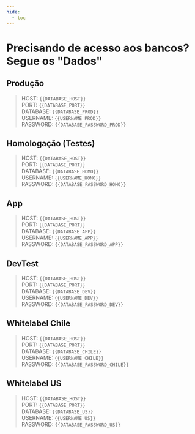 ```yaml
---
hide:
  - toc
---
```


# Precisando de acesso aos bancos? Segue os "Dados"


## Produção
> HOST: `{{DATABASE_HOST}}`<br>
> PORT: `{{DATABASE_PORT}}`<br>
> DATABASE: `{{DATABASE_PROD}}`<br>
> USERNAME: `{{USERNAME_PROD}}`<br>
> PASSWORD: `{{DATABASE_PASSWORD_PROD}}`<br>

## Homologação (Testes)
> HOST: `{{DATABASE_HOST}}`<br>
> PORT: `{{DATABASE_PORT}}`<br>
> DATABASE: `{{DATABASE_HOMO}}`<br>
> USERNAME: `{{USERNAME_HOMO}}`<br>
> PASSWORD: `{{DATABASE_PASSWORD_HOMO}}`<br>

## App
> HOST: `{{DATABASE_HOST}}`<br>
> PORT: `{{DATABASE_PORT}}`<br>
> DATABASE: `{{DATABASE_APP}}`<br>
> USERNAME: `{{USERNAME_APP}}`<br>
> PASSWORD: `{{DATABASE_PASSWORD_APP}}`<br>

## DevTest
> HOST: `{{DATABASE_HOST}}`<br>
> PORT: `{{DATABASE_PORT}}`<br>
> DATABASE: `{{DATABASE_DEV}}`<br>
> USERNAME: `{{USERNAME_DEV}}`<br>
> PASSWORD: `{{DATABASE_PASSWORD_DEV}}`<br>

## Whitelabel Chile
> HOST: `{{DATABASE_HOST}}`<br>
> PORT: `{{DATABASE_PORT}}`<br>
> DATABASE: `{{DATABASE_CHILE}}`<br>
> USERNAME: `{{USERNAME_CHILE}}`<br>
> PASSWORD: `{{DATABASE_PASSWORD_CHILE}}`<br>

## Whitelabel US
> HOST: `{{DATABASE_HOST}}`<br>
> PORT: `{{DATABASE_PORT}}`<br>
> DATABASE: `{{DATABASE_US}}`<br>
> USERNAME: `{{USERNAME_US}}`<br>
> PASSWORD: `{{DATABASE_PASSWORD_US}}`<br>
